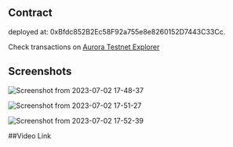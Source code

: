 ## Contract

deployed at: 0xBfdc852B2Ec58F92a755e8e8260152D7443C33Cc.

Check transactions on [Aurora Testnet Explorer](https://explorer.testnet.aurora.dev)

## Screenshots

![Screenshot from 2023-07-02 17-48-37](https://github.com/IamSiddharthChoudhary/Organiser/assets/96943338/9cc0cbcf-eeda-4e68-b650-024a4266a29e)

![Screenshot from 2023-07-02 17-51-27](https://github.com/IamSiddharthChoudhary/Organiser/assets/96943338/14659ce5-df87-4d25-ac1d-567e42ce86d7)

![Screenshot from 2023-07-02 17-52-39](https://github.com/IamSiddharthChoudhary/Organiser/assets/96943338/eee70314-c56d-4434-9148-9f18e4397248)

##Video Link

